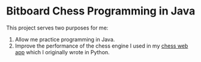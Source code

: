 # Bitboard Chess Programming in Java

This project serves two purposes for me:
1. Allow me practice programming in Java.
2. Improve the performance of the chess engine I used in my [chess web app](https://mb-chess-fcb92b9ccc46.herokuapp.com) which I originally wrote in Python.